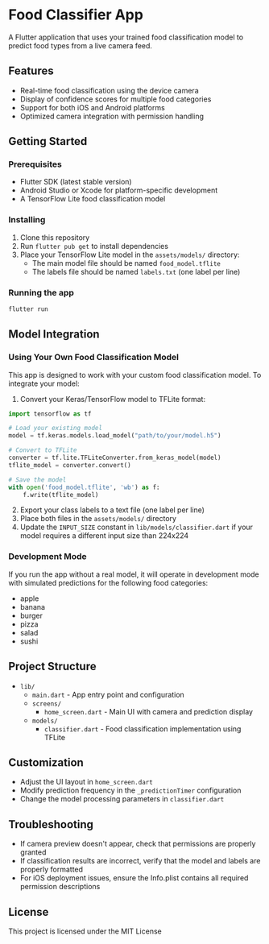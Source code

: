 # Food Classifier App

A Flutter application that uses your trained food classification model to predict food types from a live camera feed.

## Features

- Real-time food classification using the device camera
- Display of confidence scores for multiple food categories
- Support for both iOS and Android platforms
- Optimized camera integration with permission handling

## Getting Started

### Prerequisites

- Flutter SDK (latest stable version)
- Android Studio or Xcode for platform-specific development
- A TensorFlow Lite food classification model

### Installing

1. Clone this repository
2. Run `flutter pub get` to install dependencies
3. Place your TensorFlow Lite model in the `assets/models/` directory:
   - The main model file should be named `food_model.tflite`
   - The labels file should be named `labels.txt` (one label per line)

### Running the app

```bash
flutter run
```

## Model Integration

### Using Your Own Food Classification Model

This app is designed to work with your custom food classification model. To integrate your model:

1. Convert your Keras/TensorFlow model to TFLite format:

```python
import tensorflow as tf

# Load your existing model
model = tf.keras.models.load_model("path/to/your/model.h5")

# Convert to TFLite
converter = tf.lite.TFLiteConverter.from_keras_model(model)
tflite_model = converter.convert()

# Save the model
with open('food_model.tflite', 'wb') as f:
    f.write(tflite_model)
```

2. Export your class labels to a text file (one label per line)
3. Place both files in the `assets/models/` directory
4. Update the `INPUT_SIZE` constant in `lib/models/classifier.dart` if your model requires a different input size than 224x224

### Development Mode

If you run the app without a real model, it will operate in development mode with simulated predictions for the following food categories:
- apple
- banana
- burger
- pizza
- salad
- sushi

## Project Structure

- `lib/`
  - `main.dart` - App entry point and configuration
  - `screens/`
    - `home_screen.dart` - Main UI with camera and prediction display
  - `models/`
    - `classifier.dart` - Food classification implementation using TFLite

## Customization

- Adjust the UI layout in `home_screen.dart`
- Modify prediction frequency in the `_predictionTimer` configuration
- Change the model processing parameters in `classifier.dart`

## Troubleshooting

- If camera preview doesn't appear, check that permissions are properly granted
- If classification results are incorrect, verify that the model and labels are properly formatted
- For iOS deployment issues, ensure the Info.plist contains all required permission descriptions

## License

This project is licensed under the MIT License
